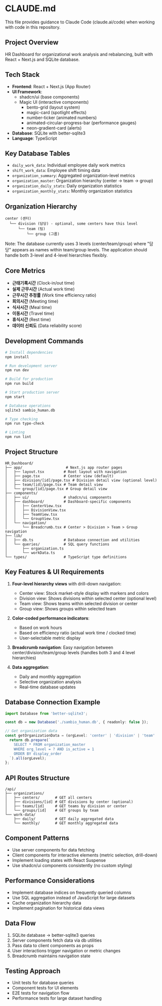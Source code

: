 # CLAUDE.md

This file provides guidance to Claude Code (claude.ai/code) when working with code in this repository.

## Project Overview
HR Dashboard for organizational work analysis and rebalancing, built with React + Next.js and SQLite database.

## Tech Stack
- **Frontend**: React + Next.js (App Router)
- **UI Framework**: 
  - shadcn/ui (base components)
  - Magic UI (interactive components)
    - bento-grid (layout system)
    - magic-card (spotlight effects)
    - number-ticker (animated numbers)
    - animated-circular-progress-bar (performance gauges)
    - neon-gradient-card (alerts)
- **Database**: SQLite with better-sqlite3
- **Language**: TypeScript

## Key Database Tables
- `daily_work_data`: Individual employee daily work metrics
- `shift_work_data`: Employee shift timing data  
- `organization_summary`: Aggregated organization-level metrics
- `organization_master`: Organization hierarchy (center → team → group)
- `organization_daily_stats`: Daily organization statistics
- `organization_monthly_stats`: Monthly organization statistics

## Organization Hierarchy
```
center (센터)
  └── division (담당) - optional, some centers have this level
      └── team (팀)
          └── group (그룹)
```

Note: The database currently uses 3 levels (center/team/group) where "담당" appears as names within team/group levels. The application should handle both 3-level and 4-level hierarchies flexibly.

## Core Metrics
- **근태기록시간** (Clock-in/out time)
- **실제 근무시간** (Actual work time)
- **근무시간 추정률** (Work time efficiency ratio)
- **회의시간** (Meeting time)
- **식사시간** (Meal time)
- **이동시간** (Travel time)
- **휴식시간** (Rest time)
- **데이터 신뢰도** (Data reliability score)

## Development Commands
```bash
# Install dependencies
npm install

# Run development server
npm run dev

# Build for production
npm run build

# Start production server
npm start

# Database operations
sqlite3 sambio_human.db

# Type checking
npm run type-check

# Linting
npm run lint
```

## Project Structure
```
HR_Dashboard/
├── app/                    # Next.js app router pages
│   ├── layout.tsx         # Root layout with navigation
│   ├── page.tsx           # Center view (default)
│   ├── division/[id]/page.tsx # Division detail view (optional level)
│   ├── team/[id]/page.tsx # Team detail view
│   └── group/[id]/page.tsx # Group detail view
├── components/
│   ├── ui/                # shadcn/ui components
│   ├── dashboard/         # Dashboard-specific components
│   │   ├── CenterView.tsx
│   │   ├── DivisionView.tsx
│   │   ├── TeamView.tsx
│   │   └── GroupView.tsx
│   └── navigation/
│       └── Breadcrumb.tsx # Center > Division > Team > Group navigation
├── lib/
│   ├── db.ts              # Database connection and utilities
│   └── queries/           # SQL query functions
│       ├── organization.ts
│       └── workData.ts
└── types/                 # TypeScript type definitions
```

## Key Features & UI Requirements
1. **Four-level hierarchy views** with drill-down navigation:
   - Center view: Stock market-style display with markers and colors
   - Division view: Shows divisions within selected center (optional level)
   - Team view: Shows teams within selected division or center
   - Group view: Shows groups within selected team

2. **Color-coded performance indicators**:
   - Based on work hours
   - Based on efficiency ratio (actual work time / clocked time)
   - User-selectable metric display

3. **Breadcrumb navigation**: Easy navigation between center/division/team/group levels (handles both 3 and 4 level hierarchies)

4. **Data aggregation**: 
   - Daily and monthly aggregation
   - Selective organization analysis
   - Real-time database updates

## Database Connection Example
```typescript
import Database from 'better-sqlite3';

const db = new Database('./sambio_human.db', { readonly: false });

// Get organization data
const getOrganizationData = (orgLevel: 'center' | 'division' | 'team' | 'group') => {
  return db.prepare(`
    SELECT * FROM organization_master 
    WHERE org_level = ? AND is_active = 1
    ORDER BY display_order
  `).all(orgLevel);
};
```

## API Routes Structure
```
/api/
├── organizations/
│   ├── centers/       # GET all centers
│   ├── divisions/[id] # GET divisions by center (optional)
│   ├── teams/[id]     # GET teams by division or center
│   └── groups/[id]    # GET groups by team
└── work-data/
    ├── daily/         # GET daily aggregated data
    └── monthly/       # GET monthly aggregated data
```

## Component Patterns
- Use server components for data fetching
- Client components for interactive elements (metric selection, drill-down)
- Implement loading states with React Suspense
- Use shadcn/ui components consistently (no custom styling)

## Performance Considerations
- Implement database indices on frequently queried columns
- Use SQL aggregation instead of JavaScript for large datasets
- Cache organization hierarchy data
- Implement pagination for historical data views

## Data Flow
1. SQLite database → better-sqlite3 queries
2. Server components fetch data via db utilities
3. Pass data to client components as props
4. User interactions trigger navigation or metric changes
5. Breadcrumb maintains navigation state

## Testing Approach
- Unit tests for database queries
- Component tests for UI elements
- E2E tests for navigation flow
- Performance tests for large dataset handling